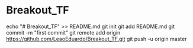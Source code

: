 # Breakout_TF
echo "# Breakout_TF" >> README.md
git init
git add README.md
git commit -m "first commit"
git remote add origin https://github.com/LeaoEduardo/Breakout_TF.git
git push -u origin master
